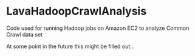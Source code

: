 LavaHadoopCrawlAnalysis
=======================

Code used for running Hadoop jobs on Amazon EC2 to analyze Common Crawl data set

At some point in the future this might be filled out...
